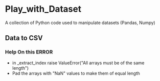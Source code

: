 # Play_with_Dataset
A collection of Python code used to manipulate datasets (Pandas, Numpy)

## Data to CSV

### Help On this ERROR
 - in _extract_index raise ValueError("All arrays must be of the same length")
 - Pad the arrays with "NaN" values to make them of equal length
